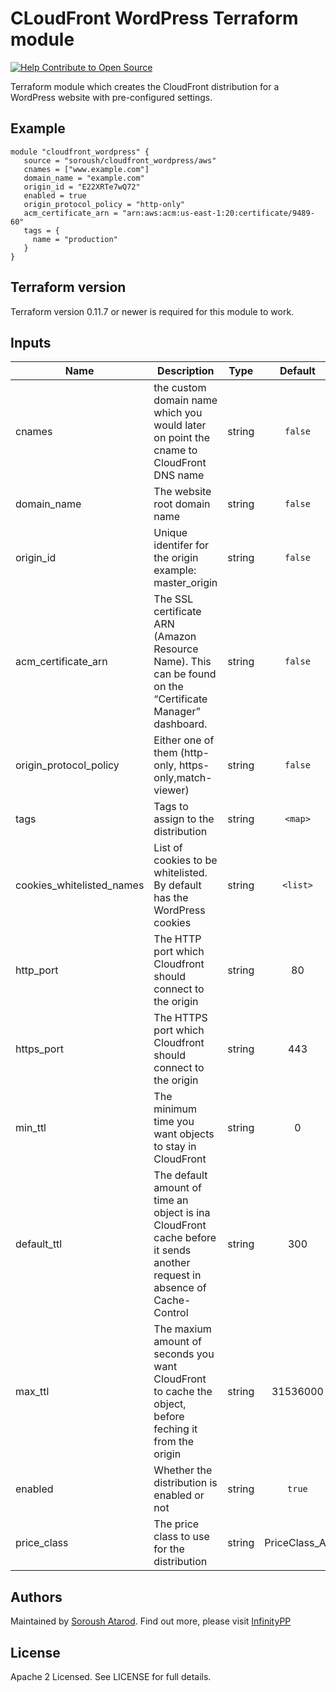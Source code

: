 # CLoudFront WordPress Terraform module

[![Help Contribute to Open Source](https://www.codetriage.com/soroushatarod/terraform-cloudfront-wordpress/badges/users.svg)](https://www.codetriage.com/soroushatarod/terraform-cloudfront-wordpress)

Terraform module which creates the CloudFront distribution for a WordPress website with pre-configured settings.


## Example

```hcl
module "cloudfront_wordpress" {
   source = "soroush/cloudfront_wordpress/aws"
   cnames = ["www.example.com"]
   domain_name = "example.com"
   origin_id = "E22XRTe7wQ72"
   enabled = true
   origin_protocol_policy = "http-only"
   acm_certificate_arn = "arn:aws:acm:us-east-1:20:certificate/9489-60"
   tags = {
     name = "production"
   }
}
```



## Terraform version

Terraform version 0.11.7 or newer is required for this module to work.



<!-- BEGINNING OF PRE-COMMIT-TERRAFORM DOCS HOOK -->

## Inputs

| Name | Description | Type | Default | Required |
|------|-------------|:----:|:-----:|:-----:|
| cnames | the custom domain name which you would later on point the cname to  CloudFront DNS name   | string | `false` | yes |
| domain_name | The website root domain name | string | `false` | yes |
| origin_id | Unique identifer for the origin example: master_origin | string | `false` | yes |
| acm_certificate_arn | The SSL certificate ARN (Amazon Resource Name). This can be found on the “Certificate Manager” dashboard. | string | `false` | yes |
| origin_protocol_policy | Either one of them (http-only, https-only,match-viewer) | string | `false` | yes
| tags | Tags to assign to the distribution | string | `<map>` | yes |
| cookies_whitelisted_names | List of cookies to be whitelisted. By default has the WordPress cookies | string | `<list>` | no |
| http_port | The HTTP port which Cloudfront should connect to the origin | string | 80 | no |
| https_port | The HTTPS port which Cloudfront should connect to the origin | string | 443 | no |
| min_ttl | The minimum time you want objects to stay in CloudFront | string | 0 | no |
| default_ttl | The default amount of time an object is ina CloudFront cache before it sends another request in absence of Cache-Control | string | 300 | no |
| max_ttl | The maxium amount of seconds you want CloudFront to cache the object, before feching it from the origin | string | 31536000 | no |
| enabled | Whether the distribution is enabled or not | string | `true` | no |
| price_class | The price class to use for the distribution | string | PriceClass_All | no |


<!-- END OF PRE-COMMIT-TERRAFORM DOCS HOOK -->




## Authors

Maintained by [Soroush Atarod](https://github.com/soroushatarod). Find out more, please visit [InfinityPP](https://www.infinitypp.com/amazon-aws/terraform-cloudfront-wordpress-module/)

## License

Apache 2 Licensed. See LICENSE for full details.
